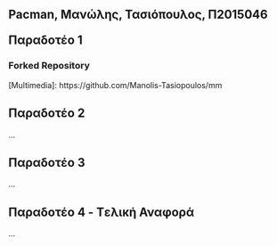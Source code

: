 <h2>Pacman, Μανώλης, Τασιόπουλος, Π2015046

Παραδοτέο 1</h2>

<h3>Forked Repository</h3> [Multimedia]: https://github.com/Manolis-Tasiopoulos/mm
 
<h2>Παραδοτέο 2</h2>

...

<h2>Παραδοτέο 3</h2>

...

<h2>Παραδοτέο 4 - Tελική Αναφορά</h2>

...
